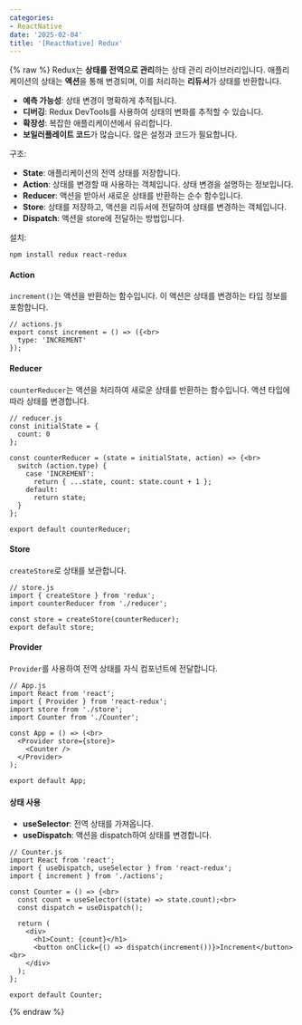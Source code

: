 ```yaml
---
categories:
- ReactNative
date: '2025-02-04'
title: '[ReactNative] Redux'
---
```


{% raw %}
Redux는 **상태를 전역으로 관리**하는 상태 관리 라이브러리입니다. 애플리케이션의 상태는 **액션**을 통해 변경되며, 이를 처리하는 **리듀서**가 상태를 반환합니다.

- **예측 가능성**: 상태 변경이 명확하게 추적됩니다.
- **디버깅**: Redux DevTools를 사용하여 상태의 변화를 추적할 수 있습니다.
- **확장성**: 복잡한 애플리케이션에서 유리합니다.
- **보일러플레이트 코드**가 많습니다. 많은 설정과 코드가 필요합니다.

구조:
- **State**: 애플리케이션의 전역 상태를 저장합니다.
- **Action**: 상태를 변경할 때 사용하는 객체입니다. 상태 변경을 설명하는 정보입니다.
- **Reducer**: 액션을 받아서 새로운 상태를 반환하는 순수 함수입니다.
- **Store**: 상태를 저장하고, 액션을 리듀서에 전달하여 상태를 변경하는 객체입니다.
- **Dispatch**: 액션을 store에 전달하는 방법입니다.

설치:
```
npm install redux react-redux
```

#### Action 
`increment()`는 액션을 반환하는 함수입니다. 이 액션은 상태를 변경하는 타입 정보를 포함합니다.

```
// actions.js
export const increment = () => ({<br>
  type: 'INCREMENT'
});
```

#### Reducer 
`counterReducer`는 액션을 처리하여 새로운 상태를 반환하는 함수입니다. 액션 타입에 따라 상태를 변경합니다.

```
// reducer.js
const initialState = {
  count: 0
};

const counterReducer = (state = initialState, action) => {<br>
  switch (action.type) {
    case 'INCREMENT':
      return { ...state, count: state.count + 1 };
    default:
      return state;
  }
};

export default counterReducer;
```

#### Store
`createStore`로 상태를 보관합니다.

```
// store.js
import { createStore } from 'redux';
import counterReducer from './reducer';

const store = createStore(counterReducer);
export default store;
```

#### Provider
`Provider`를 사용하여 전역 상태를 자식 컴포넌트에 전달합니다.

```
// App.js
import React from 'react';
import { Provider } from 'react-redux';
import store from './store';
import Counter from './Counter';

const App = () => (<br>
  <Provider store={store}>
    <Counter />
  </Provider>
);

export default App;
```

#### 상태 사용
- **useSelector**: 전역 상태를 가져옵니다.
- **useDispatch**: 액션을 dispatch하여 상태를 변경합니다.

```
// Counter.js
import React from 'react';
import { useDispatch, useSelector } from 'react-redux';
import { increment } from './actions';

const Counter = () => {<br>
  const count = useSelector((state) => state.count);<br>
  const dispatch = useDispatch();

  return (
    <div>
      <h1>Count: {count}</h1>
      <button onClick={() => dispatch(increment())}>Increment</button><br>
    </div>
  );
};

export default Counter;
```
{% endraw %}
